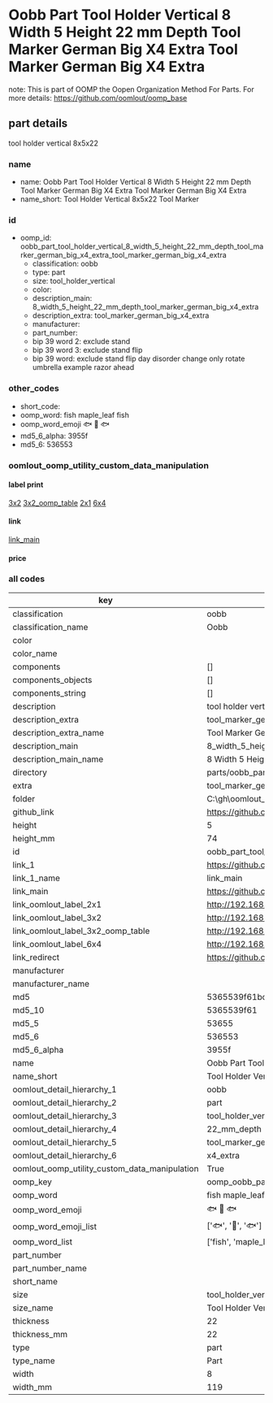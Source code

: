# Oobb Part Tool Holder Vertical 8 Width 5 Height 22 mm Depth Tool Marker German Big X4 Extra Tool Marker German Big X4 Extra  

note: This is part of OOMP the Oopen Organization Method For Parts. For more details: https://github.com/oomlout/oomp_base

##  part details
  



tool holder vertical 8x5x22



### name
* name: Oobb Part Tool Holder Vertical 8 Width 5 Height 22 mm Depth Tool Marker German Big X4 Extra Tool Marker German Big X4 Extra
* name_short: Tool Holder Vertical 8x5x22 Tool Marker
### id
* oomp_id: oobb_part_tool_holder_vertical_8_width_5_height_22_mm_depth_tool_marker_german_big_x4_extra_tool_marker_german_big_x4_extra
  * classification: oobb
  * type: part
  * size: tool_holder_vertical
  * color: 
  * description_main: 8_width_5_height_22_mm_depth_tool_marker_german_big_x4_extra
  * description_extra: tool_marker_german_big_x4_extra
  * manufacturer: 
  * part_number: 
  * bip 39 word 2: exclude stand
  * bip 39 word 3: exclude stand flip
  * bip 39 word: exclude stand flip day disorder change only rotate umbrella example razor ahead

### other_codes
* short_code: 
* oomp_word: fish maple_leaf fish
* oomp_word_emoji :fish: :maple_leaf: :fish:
* md5_6_alpha: 3955f
* md5_6: 536553






### oomlout_oomp_utility_custom_data_manipulation
#### label print
[3x2](http://192.168.1.245:1112/?label=oomp%203955f)
[3x2_oomp_table](http://192.168.1.108:1112/?label=oomp%203955f)
[2x1](http://192.168.1.242:1112/?label=oomp%203955f)
[6x4](http://192.168.1.55:1112/?label=oomp%203955f)    

#### link

[link_main](https://github.com/oomlout/oomlout_oobb_version_4_generated_parts/tree/main/navigation_oomp/oobb/part/tool_holder_vertical/8_width_5_height_22_mm_depth_tool_marker_german_big_x4_extra/tool_marker_german_big_x4_extra/part)                              

#### price







### all codes 
| key | value |  
| --- | --- |  
| classification | oobb |  
| classification_name | Oobb |  
| color |  |  
| color_name |  |  
| components | [] |  
| components_objects | [] |  
| components_string | [] |  
| description | tool holder vertical 8x5x22 |  
| description_extra | tool_marker_german_big_x4_extra |  
| description_extra_name | Tool Marker German Big X4 Extra |  
| description_main | 8_width_5_height_22_mm_depth_tool_marker_german_big_x4_extra |  
| description_main_name | 8 Width 5 Height 22 mm Depth Tool Marker German Big X4 Extra |  
| directory | parts/oobb_part_tool_holder_vertical_8_width_5_height_22_mm_depth_tool_marker_german_big_x4_extra_tool_marker_german_big_x4_extra |  
| extra | tool_marker_german_big_x4 |  
| folder | C:\gh\oomlout_oobb_version_4_generated_parts\parts\oobb_part_tool_holder_vertical_8_width_5_height_22_mm_depth_tool_marker_german_big_x4_extra_tool_marker_german_big_x4_extra |  
| github_link | https://github.com/oomlout/oomlout_oomp_part_src/tree/main/parts/oobb_part_tool_holder_vertical_8_width_5_height_22_mm_depth_tool_marker_german_big_x4_extra_tool_marker_german_big_x4_extra |  
| height | 5 |  
| height_mm | 74 |  
| id | oobb_part_tool_holder_vertical_8_width_5_height_22_mm_depth_tool_marker_german_big_x4_extra_tool_marker_german_big_x4_extra |  
| link_1 | https://github.com/oomlout/oomlout_oobb_version_4_generated_parts/tree/main/navigation_oomp/oobb/part/tool_holder_vertical/8_width_5_height_22_mm_depth_tool_marker_german_big_x4_extra/tool_marker_german_big_x4_extra/part |  
| link_1_name | link_main |  
| link_main | https://github.com/oomlout/oomlout_oobb_version_4_generated_parts/tree/main/navigation_oomp/oobb/part/tool_holder_vertical/8_width_5_height_22_mm_depth_tool_marker_german_big_x4_extra/tool_marker_german_big_x4_extra/part |  
| link_oomlout_label_2x1 | http://192.168.1.242:1112/?label=oomp%203955f |  
| link_oomlout_label_3x2 | http://192.168.1.245:1112/?label=oomp%203955f |  
| link_oomlout_label_3x2_oomp_table | http://192.168.1.108:1112/?label=oomp%203955f |  
| link_oomlout_label_6x4 | http://192.168.1.55:1112/?label=oomp%203955f |  
| link_redirect | https://github.com/oomlout/oomlout_oobb_version_4_generated_parts/tree/main/parts/oobb_tool_holder_vertical_08_05_22_ex_tool_marker_german_big_x4 |  
| manufacturer |  |  
| manufacturer_name |  |  
| md5 | 5365539f61bc3360989fb380b2352277 |  
| md5_10 | 5365539f61 |  
| md5_5 | 53655 |  
| md5_6 | 536553 |  
| md5_6_alpha | 3955f |  
| name | Oobb Part Tool Holder Vertical 8 Width 5 Height 22 mm Depth Tool Marker German Big X4 Extra Tool Marker German Big X4 Extra |  
| name_short | Tool Holder Vertical 8x5x22 Tool Marker |  
| oomlout_detail_hierarchy_1 | oobb |  
| oomlout_detail_hierarchy_2 | part |  
| oomlout_detail_hierarchy_3 | tool_holder_vertical |  
| oomlout_detail_hierarchy_4 | 22_mm_depth |  
| oomlout_detail_hierarchy_5 | tool_marker_german_big |  
| oomlout_detail_hierarchy_6 | x4_extra |  
| oomlout_oomp_utility_custom_data_manipulation | True |  
| oomp_key | oomp_oobb_part_tool_holder_vertical_8_width_5_height_22_mm_depth_tool_marker_german_big_x4_extra_tool_marker_german_big_x4_extra |  
| oomp_word | fish maple_leaf fish |  
| oomp_word_emoji | :fish: :maple_leaf: :fish: |  
| oomp_word_emoji_list | [':fish:', ':maple_leaf:', ':fish:'] |  
| oomp_word_list | ['fish', 'maple_leaf', 'fish'] |  
| part_number |  |  
| part_number_name |  |  
| short_name |  |  
| size | tool_holder_vertical |  
| size_name | Tool Holder Vertical |  
| thickness | 22 |  
| thickness_mm | 22 |  
| type | part |  
| type_name | Part |  
| width | 8 |  
| width_mm | 119 |  

